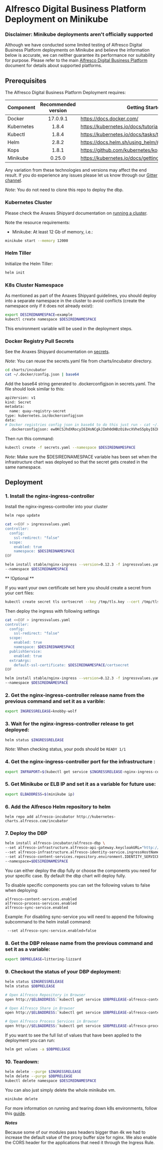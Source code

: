 # Alfresco Digital Business Platform Deployment on Minikube

### Disclaimer: Minikube deployments aren't officially supported

Although we have conducted some limited testing of Alfresco Digital Business Platform
deployments on Minikube and believe the information below is accurate,
we can neither guarantee its performance nor suitability for purpose.
Please refer to the main [Alfresco Digital Business Platform](README.md)
document for details about supported platforms.

## Prerequisites

The Alfresco Digital Business Platform Deployment requires:

| Component   | Recommended version | Getting Started Guide |
| ------------|:-----------: | ---------------------- |
| Docker      | 17.0.9.1     | https://docs.docker.com/ |
| Kubernetes  | 1.8.4        | https://kubernetes.io/docs/tutorials/kubernetes-basics/ |
| Kubectl     | 1.8.4        | https://kubernetes.io/docs/tasks/tools/install-kubectl/ |
| Helm        | 2.8.2        | https://docs.helm.sh/using_helm/#quickstart-guide |
| Kops        | 1.8.1        | https://github.com/kubernetes/kops/blob/master/docs/aws.md |
| Minikube    | 0.25.0       | https://kubernetes.io/docs/getting-started-guides/minikube/ |

Any variation from these technologies and versions may affect the end result. If you do experience any issues please let us know through our [Gitter channel](https://gitter.im/Alfresco/platform-services?utm_source=share-link&utm_medium=link&utm_campaign=share-link).

*Note*: You do not need to clone this repo to deploy the dbp.

### Kubernetes Cluster

Please check the Anaxes Shipyard documentation on [running a cluster](https://github.com/Alfresco/alfresco-anaxes-shipyard/blob/master/docs/running-a-cluster.md).

Note the resource requirements:
* Minikube: At least 12 Gb of memory, i.e.:
```bash
minikube start --memory 12000
```

### Helm Tiller

Initialize the Helm Tiller:
```bash
helm init
```

### K8s Cluster Namespace

As mentioned as part of the Anaxes Shipyard guidelines, you should deploy into a separate namespace in the cluster to avoid conflicts (create the namespace only if it does not already exist):
```bash
export DESIREDNAMESPACE=example
kubectl create namespace $DESIREDNAMESPACE
```

This environment variable will be used in the deployment steps.

### Docker Registry Pull Secrets

See the Anaxes Shipyard documentation on [secrets](https://github.com/Alfresco/alfresco-anaxes-shipyard/blob/master/SECRETS.md).

*Note*: You can reuse the secrets.yaml file from charts/incubator directory. 

```bash
cd charts/incubator
cat ~/.docker/config.json | base64
```

Add the base64 string generated to .dockerconfigjson in secrets.yaml. The file should look similar to this:

```bash
apiVersion: v1
kind: Secret
metadata:
  name: quay-registry-secret
type: kubernetes.io/dockerconfigjson
data:
# Docker registries config json in base64 to do this just run - cat ~/.docker/config.json | base64
  .dockerconfigjson: ew0KCSJhdXRocyI6IHsNCgkJImh0dHBzOi8vcXVheS5pbyI6IHsNCgkJCSJhdXRoIjogImRHVnpkRHAwWlhOMD0iDQoJCX0sDQoJCSJxdWF5LmlvIjogew0KCQkJImF1dGgiOiAiZEdWemREcDBaWE4w550KCQl9DQoJfSwNCgkiSHR0cEhlYWRlcnMiOiB7DQoJCSJVc2VyLUFnZW50IjogIkRvY2tlci1DbGllbnQvMTcuMTIuMC1jZS1yYzMgKGRhcndpbikiDQoJfQ0KfQ==
```

Then run this command:

```bash
kubectl create -f secrets.yaml --namespace $DESIREDNAMESPACE
```

*Note*: Make sure the $DESIREDNAMESPACE variable has been set when the infrastructure chart was deployed so that the secret gets created in the same namespace.

## Deployment

### 1. Install the nginx-ingress-controller

Install the nginx-ingress-controller into your cluster
```bash
helm repo update

cat <<EOF > ingressvalues.yaml
controller:
  config:
    ssl-redirect: "false"
  scope:
    enabled: true
    namespace: $DESIREDNAMESPACE
EOF

helm install stable/nginx-ingress --version=0.12.3 -f ingressvalues.yaml \
--namespace $DESIREDNAMESPACE
```


** !Optional **

If you want your own certificate set here you should create a secret from your cert files:

```bash
kubectl create secret tls certsecret --key /tmp/tls.key --cert /tmp/tls.crt --namespace $DESIREDNAMESPACE
```

Then deploy the ingress with following settings
```bash
cat <<EOF > ingressvalues.yaml
controller:
  config:
    ssl-redirect: "false"
  scope:
    enabled: true
    namespace: $DESIREDNAMESPACE
  publishService:
    enabled: true
  extraArgs:
    default-ssl-certificate: $DESIREDNAMESPACE/certsecret
EOF

helm install stable/nginx-ingress --version=0.12.3 -f ingressvalues.yaml \
--namespace $DESIREDNAMESPACE
```


### 2. Get the nginx-ingress-controller release name from the previous command and set it as a varible:
```bash
export INGRESSRELEASE=knobby-wolf
```

### 3. Wait for the nginx-ingress-controller release to get deployed:
```bash
helm status $INGRESSRELEASE
```

*Note:* When checking status, your pods should be ```READY 1/1```

### 4. Get the nginx-ingress-controller port for the infrastructure :
```bash
export INFRAPORT=$(kubectl get service $INGRESSRELEASE-nginx-ingress-controller --namespace $DESIREDNAMESPACE -o jsonpath={.spec.ports[0].nodePort})
```

### 5. Get Minikube or ELB IP and set it as a variable for future use:

```bash
export ELBADDRESS=$(minikube ip)
```

### 6. Add the Alfresco Helm repository to helm

```helm repo add alfresco-incubator http://kubernetes-charts.alfresco.com/incubator```

### 7. Deploy the DBP

```bash
helm install alfresco-incubator/alfresco-dbp \
--set alfresco-infrastructure.alfresco-api-gateway.keycloakURL="http://$ELBADDRESS:$INFRAPORT/auth/" \
--set alfresco-infrastructure.alfresco-identity-service.ingressHostName="$ELBADDRESS:$INFRAPORT" \
--set alfresco-content-services.repository.environment.IDENTITY_SERVICE_URI="http://$ELBADDRESS:$INFRAPORT/auth" \
--namespace=$DESIREDNAMESPACE
```

You can either deploy the dbp fully or choose the components you need for your specific case. 
By default the dbp chart will deploy fully.

To disable specific components you can set the following values to false when deploying:
```
alfresco-content-services.enabled
alfresco-process-services.enabled
alfresco-sync-service.enabled
```

Example: For disabling sync-service you will need to append the following subcommand to the helm install command:
```bash
 --set alfresco-sync-service.enabled=false 
```

### 8. Get the DBP release name from the previous command and set it as a variable:

```bash
export DBPRELEASE=littering-lizzard
```

### 9. Checkout the status of your DBP deployment:

```bash
helm status $INGRESSRELEASE
helm status $DBPRELEASE

# Open Alfresco Repository in Browser
open http://$ELBADDRESS:`kubectl get service $DBPRELEASE-alfresco-content-services-repository -o jsonpath={.spec.ports[0].nodePort} --namespace $DESIREDNAMESPACE `/alfresco

# Open Alfresco Share in Browser
open http://$ELBADDRESS:`kubectl get service $DBPRELEASE-alfresco-content-services-share -o jsonpath={.spec.ports[0].nodePort} --namespace $DESIREDNAMESPACE `/share

# Open Alfresco Process Services in Browser
open http://$ELBADDRESS:`kubectl get service $DBPRELEASE-alfresco-process-services -o jsonpath={.spec.ports[0].nodePort} --namespace $DESIREDNAMESPACE `/activiti-app
```

If you want to see the full list of values that have been applied to the deployment you can run:

```bash
helm get values -a $DBPRELEASE
```

### 10. Teardown:

```bash
helm delete --purge $INGRESSRELEASE
helm delete --purge $DBPRELEASE
kubectl delete namespace $DESIREDNAMESPACE
```
You can also just simply delete the whole minikube vm.
```bash
minikube delete
```

For more information on running and tearing down k8s environments, follow this [guide](https://github.com/Alfresco/alfresco-anaxes-shipyard/blob/master/docs/running-a-cluster.md).

***Notes***

Because some of our modules pass headers bigger than 4k we had to increase the default value of the proxy buffer size for nginx.
We also enable the CORS header for the applications that need it through the Ingress Rule.
